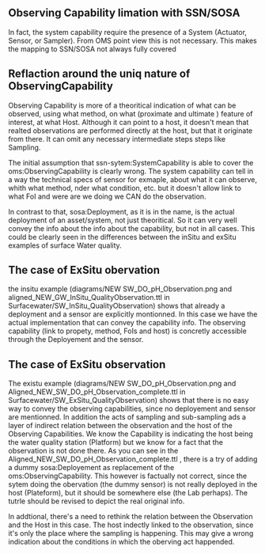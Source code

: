 ## Observing Capability limation with SSN/SOSA
  In fact, the system capability require the presence of a System (Actuator, Sensor, or Sampler). From OMS point view this is not necessary. This makes the mapping to SSN/SOSA not always fully covered

## Reflaction around the uniq nature of ObservingCapability
 Observing Capability is more of a theoritical indication of what can be observed, using what method, on what  (proximate and ultimate ) feature of interest, at what Host. Although it can point to a host, it doesn't mean that realted observations are performed directly at the host, but that it originate from there. It can omit any necessary intermediate steps steps like Sampling.
 
  The initial assumption that ssn-sytem:SystemCapability is able to cover the oms:ObservingCapability is clearly wrong. The system capability can tell in a way the technical specs of sensor for exmaple, about what it can observe, whith what method, nder what condition, etc. but it doesn't allow link to what FoI and were are we doing we CAN do the observation.

 In contrast to that, sosa:Deployment, as it is in the name, is the actual deployment of an asset/system, not just theoritical. So it can very well convey the info about the info about the capability, but not in all cases. This could be clearly seen in the differences between the inSitu and exSitu examples of surface Water quality.

## The case of ExSitu obervation
 the insitu example (diagrams/NEW SW_DO_pH_Observation.png and aligned_NEW_GW_InSitu_QualityObservation.ttl in Surfacewater/SW_InSitu_QualityObservation) shows that already a deployment and a sensor are explicitly montionned. In this case we have the actual implementation that can convey the capability info. The observing capability  (link to propety, method, FoIs and  host)  is concretly accessible through the Deployement and the sensor.

## The case of ExSitu observation
  The existu example (diagrams/NEW SW_DO_pH_Observation.png and Aligned_NEW_SW_DO_pH_Observation_complete.ttl in Surfacewater/SW_ExSitu_QualityObservation) shows that there  is  no easy way to convey the observing capabilities, since no deployement and sensor are mentionned. In addition the acts of sampling and sub-sampling  ads a layer of indirect relation between the observation and the host of the Observing Capabilities. We know the Capability is indicating the host being the water quality station (Platform) but we know for a fact that the observation is not done there. As you can see in the Aligned_NEW_SW_DO_pH_Observation_complete.ttl , there is a try of adding a dummy sosa:Deployement as replacement of the oms:ObservingCapability. This however is factually not correct, since the sytem doing the obervation (the dummy sensor) is not really deployed in the host (Plateform), but it should be somewhere else (the Lab perhaps). The tutrle should be revised to depict the real original info.
  
  In addtional, there's a need to rethink the relation between the Observation and the Host in this case. The host indectly linked to the observation, since it's only the place where the sampling is happening. This may give a wrong indication about the conditions in which the oberving act happended.
